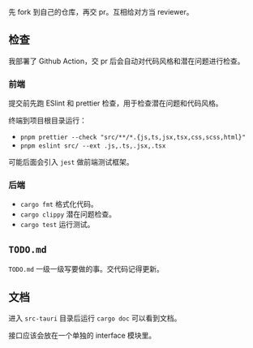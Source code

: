 先 fork 到自己的仓库，再交 pr。互相给对方当 reviewer。

## 检查

我部署了 Github Action，交 pr 后会自动对代码风格和潜在问题进行检查。

### 前端
提交前先跑 ESlint 和 prettier 检查，用于检查潜在问题和代码风格。

终端到项目根目录运行：
- `pnpm prettier --check "src/**/*.{js,ts,jsx,tsx,css,scss,html}"`
- `pnpm eslint src/ --ext .js,.ts,.jsx,.tsx`

可能后面会引入 `jest` 做前端测试框架。

### 后端

- `cargo fmt` 格式化代码。
- `cargo clippy` 潜在问题检查。
- `cargo test` 运行测试。

## `TODO.md`

`TODO.md` 一级一级写要做的事。交代码记得更新。

## 文档

进入 `src-tauri` 目录后运行 `cargo doc` 可以看到文档。

接口应该会放在一个单独的 interface 模块里。